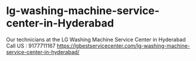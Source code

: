# lg-washing-machine-service-center-in-Hyderabad
Our technicians at the LG Washing Machine Service Center in Hyderabad Call US : 9177711167  https://lgbestservicecenter.com/lg-washing-machine-service-center-in-hyderabad/
